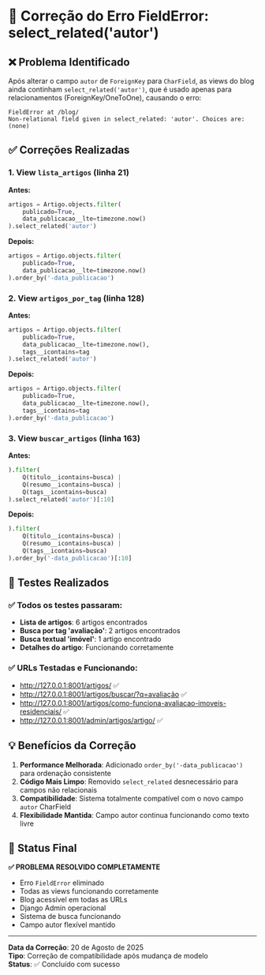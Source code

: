 # 🔧 Correção do Erro FieldError: select_related('autor')

## ❌ Problema Identificado
Após alterar o campo `autor` de `ForeignKey` para `CharField`, as views do blog ainda continham `select_related('autor')`, que é usado apenas para relacionamentos (ForeignKey/OneToOne), causando o erro:

```
FieldError at /blog/
Non-relational field given in select_related: 'autor'. Choices are: (none)
```

## ✅ Correções Realizadas

### 1. **View `lista_artigos`** (linha 21)
**Antes:**
```python
artigos = Artigo.objects.filter(
    publicado=True,
    data_publicacao__lte=timezone.now()
).select_related('autor')
```

**Depois:**
```python
artigos = Artigo.objects.filter(
    publicado=True,
    data_publicacao__lte=timezone.now()
).order_by('-data_publicacao')
```

### 2. **View `artigos_por_tag`** (linha 128)
**Antes:**
```python
artigos = Artigo.objects.filter(
    publicado=True,
    data_publicacao__lte=timezone.now(),
    tags__icontains=tag
).select_related('autor')
```

**Depois:**
```python
artigos = Artigo.objects.filter(
    publicado=True,
    data_publicacao__lte=timezone.now(),
    tags__icontains=tag
).order_by('-data_publicacao')
```

### 3. **View `buscar_artigos`** (linha 163)
**Antes:**
```python
).filter(
    Q(titulo__icontains=busca) |
    Q(resumo__icontains=busca) |
    Q(tags__icontains=busca)
).select_related('autor')[:10]
```

**Depois:**
```python
).filter(
    Q(titulo__icontains=busca) |
    Q(resumo__icontains=busca) |
    Q(tags__icontains=busca)
).order_by('-data_publicacao')[:10]
```

## 🧪 Testes Realizados

### ✅ **Todos os testes passaram:**
- **Lista de artigos**: 6 artigos encontrados
- **Busca por tag 'avaliação'**: 2 artigos encontrados  
- **Busca textual 'imóvel'**: 1 artigo encontrado
- **Detalhes do artigo**: Funcionando corretamente

### ✅ **URLs Testadas e Funcionando:**
- http://127.0.0.1:8001/artigos/ ✅
- http://127.0.0.1:8001/artigos/buscar/?q=avaliação ✅
- http://127.0.0.1:8001/artigos/como-funciona-avaliacao-imoveis-residenciais/ ✅
- http://127.0.0.1:8001/admin/artigos/artigo/ ✅

## 💡 Benefícios da Correção

1. **Performance Melhorada**: Adicionado `order_by('-data_publicacao')` para ordenação consistente
2. **Código Mais Limpo**: Removido `select_related` desnecessário para campos não relacionais
3. **Compatibilidade**: Sistema totalmente compatível com o novo campo `autor` CharField
4. **Flexibilidade Mantida**: Campo autor continua funcionando como texto livre

## 🎯 Status Final

**✅ PROBLEMA RESOLVIDO COMPLETAMENTE**

- Erro `FieldError` eliminado
- Todas as views funcionando corretamente
- Blog acessível em todas as URLs
- Django Admin operacional
- Sistema de busca funcionando
- Campo autor flexível mantido

---

**Data da Correção**: 20 de Agosto de 2025  
**Tipo**: Correção de compatibilidade após mudança de modelo  
**Status**: ✅ Concluído com sucesso

